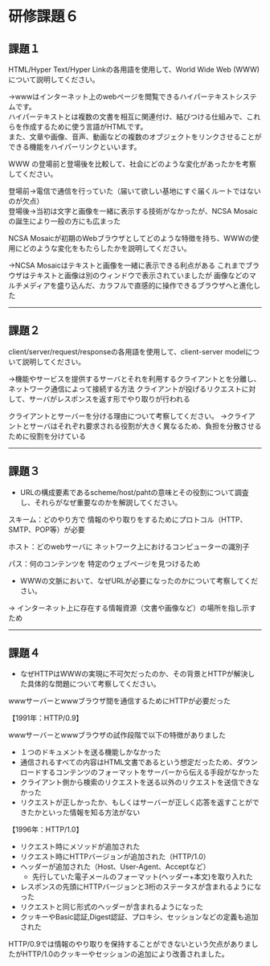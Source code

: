 # 研修課題６

## 課題１

HTML/Hyper Text/Hyper Linkの各用語を使用して、World Wide Web (WWW)について説明してください。 

→wwwはインターネット上のwebページを閲覧できるハイパーテキストシステムです。   
ハイパーテキストとは複数の文書を相互に関連付け、結びつける仕組みで、これらを作成するために使う言語がHTMLです。  
また、文章や画像、音声、動画などの複数のオブジェクトをリンクさせることができる機能をハイパーリンクといいます。  


WWW の登場前と登場後を比較して、社会にどのような変化があったかを考察してください。  

登場前→電信で通信を行っていた（届いて欲しい基地にすぐ届くルートではないのが欠点）  
登場後→当初は文字と画像を一緒に表示する技術がなかったが、NCSA Mosaicの誕生により一般の方にも広まった  


NCSA Mosaicが初期のWebブラウザとしてどのような特徴を持ち、WWWの使用にどのような変化をもたらしたかを説明してください。  

→NCSA Mosaicはテキストと画像を一緒に表示できる利点がある
これまでブラウザはテキストと画像は別のウィンドウで表示されていましたが
画像などのマルチメディアを盛り込んだ、カラフルで直感的に操作できるブラウザへと進化した

---

## 課題２

client/server/request/responseの各用語を使用して、client-server modelについて説明してください。

→機能やサービスを提供するサーバとそれを利用するクライアントとを分離し、ネットワーク通信によって接続する方法
クライアントが投げるリクエストに対して、サーバがレスポンスを返す形でやり取りが行われる

クライアントとサーバーを分ける理由について考察してください。
→クライアントとサーバはそれぞれ要求される役割が大きく異なるため、負担を分散させるために役割を分けている

---

## 課題３

* URLの構成要素であるscheme/host/pahtの意味とその役割について調査し、それらがなぜ重要なのかを解説してください。

スキーム：どのやり方で
情報のやり取りをするためにプロトコル（HTTP、SMTP、POP等）が必要

ホスト：どのwebサーバに
ネットワーク上におけるコンピューターの識別子

パス：何のコンテンツを
特定のウェブページを見つけるため


* WWWの文脈において、なぜURLが必要になったのかについて考察してください。

→ インターネット上に存在する情報資源（文書や画像など）の場所を指し示すため

---

## 課題４

* なぜHTTPはWWWの実現に不可欠だったのか、その背景とHTTPが解決した具体的な問題について考察してください。


wwwサーバーとwwwブラウザ間を通信するためにHTTPが必要だった

【1991年：HTTP/0.9】

wwwサーバーとwwwブラウザの試作段階で以下の特徴がありました

* １つのドキュメントを送る機能しかなかった
* 通信されるすべての内容はHTML文書であるという想定だったため、ダウンロードするコンテンツのフォーマットをサーバーから伝える手段がなかった
* クライアント側から検索のリクエストを送る以外のリクエストを送信できなかった
* リクエストが正しかったか、もしくはサーバーが正しく応答を返すことができたかといった情報を知る方法がない

【1996年：HTTP/1.0】

* リクエスト時にメソッドが追加された
* リクエスト時にHTTPバージョンが追加された（HTTP/1.0）
* ヘッダーが追加された（Host、User-Agent、Acceptなど）
    * 先行していた電子メールのフォーマット(ヘッダー+本文)を取り入れた
* レスポンスの先頭にHTTPバージョンと3桁のステータスが含まれるようになった
* リクエストと同じ形式のヘッダーが含まれるようになった
* クッキーやBasic認証,Digest認証、プロキシ、セッションなどの定義も追加された

HTTP/0.9では情報のやり取りを保持することができないという欠点がありましたがHTTP/1.0のクッキーやセッションの追加により改善されました。
